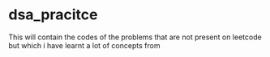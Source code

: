 # dsa_pracitce
This will contain the codes of the problems that are not present on leetcode but which i have learnt a lot of concepts from
